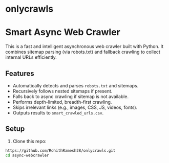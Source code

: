 # onlycrawls
# Smart Async Web Crawler

This is a fast and intelligent asynchronous web crawler built with Python. It combines sitemap parsing (via robots.txt) and fallback crawling to collect internal URLs efficiently.

## Features

- Automatically detects and parses `robots.txt` and sitemaps.
- Recursively follows nested sitemaps if present.
- Falls back to async crawling if sitemap is not available.
- Performs depth-limited, breadth-first crawling.
- Skips irrelevant links (e.g., images, CSS, JS, videos, fonts).
- Outputs results to `smart_crawled_urls.csv`.

## Setup

1. Clone this repo:

```bash
https://github.com/RohithRamesh28/onlycrawls.git
cd async-webcrawler
